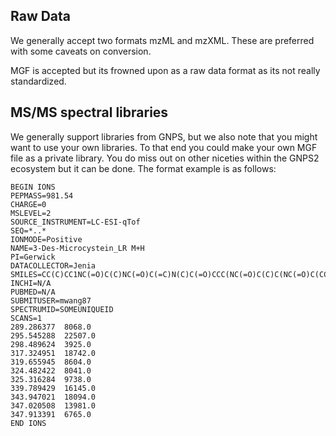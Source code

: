 ## Raw Data

We generally accept two formats mzML and mzXML. These are preferred with some caveats on conversion. 

MGF is accepted but its frowned upon as a raw data format as its not really standardized. 

## MS/MS spectral libraries

We generally support libraries from GNPS, but we also note that you might want to use your own libraries. To that end you could make your own MGF file as a private library. You do miss out on other niceties within the GNPS2 ecosystem but it can be done. The format example is as follows:

```
BEGIN IONS
PEPMASS=981.54
CHARGE=0
MSLEVEL=2
SOURCE_INSTRUMENT=LC-ESI-qTof
SEQ=*..*
IONMODE=Positive
NAME=3-Des-Microcystein_LR M+H
PI=Gerwick
DATACOLLECTOR=Jenia
SMILES=CC(C)CC1NC(=O)C(C)NC(=O)C(=C)N(C)C(=O)CCC(NC(=O)C(C)C(NC(=O)C(CCCNC(N)=N)NC(=O)C(C)C(NC1=O)C(O)=O)\C=C\C(\C)=C\C(C)C(O)Cc1ccccc1)C(O)=O
INCHI=N/A
PUBMED=N/A
SUBMITUSER=mwang87
SPECTRUMID=SOMEUNIQUEID
SCANS=1
289.286377	8068.0
295.545288	22507.0
298.489624	3925.0
317.324951	18742.0
319.655945	8604.0
324.482422	8041.0
325.316284	9738.0
339.789429	16145.0
343.947021	18094.0
347.020508	13981.0
347.913391	6765.0
END IONS
```